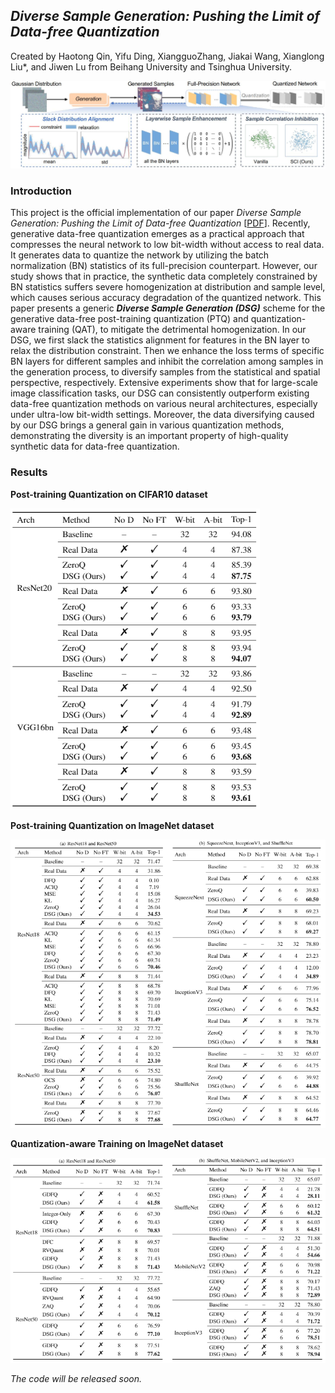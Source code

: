 ## ***Diverse Sample Generation: Pushing the Limit of Data-free Quantization***

Created by Haotong Qin, Yifu Ding, XiangguoZhang, Jiakai Wang, Xianglong Liu*, and Jiwen Lu from Beihang University and Tsinghua University.

![framework](.\figures\framework.jpg)

### Introduction

This project is the official implementation of our paper *Diverse Sample Generation: Pushing the Limit of Data-free Quantization* [[PDF]( )]. Recently, generative data-free quantization emerges as a practical approach that compresses the neural network to low bit-width without access to real data. It generates data to quantize the network by utilizing the batch normalization (BN) statistics of its full-precision counterpart. However, our study shows that in practice, the synthetic data completely constrained by BN statistics suffers severe homogenization at distribution and sample level, which causes serious accuracy degradation of the quantized network. This paper presents a generic ***Diverse Sample Generation (DSG)*** scheme for the generative data-free post-training quantization (PTQ) and quantization-aware training (QAT), to mitigate the detrimental homogenization. In our DSG, we first slack the statistics alignment for features in the BN layer to relax the distribution constraint. Then we enhance the loss terms of specific BN layers for different samples and inhibit the correlation among samples in the generation process, to diversify samples from the statistical and spatial perspective, respectively. Extensive experiments show that for large-scale image classification tasks, our DSG can consistently outperform existing data-free quantization methods on various neural architectures, especially under ultra-low bit-width settings. Moreover, the data diversifying caused by our DSG brings a general gain in various quantization methods, demonstrating the diversity is an important property of high-quality synthetic data for data-free quantization. 

### Results

**Post-training Quantization on CIFAR10 dataset**

![CIFAR10-PTQ](.\figures\CIFAR10-PTQ.jpg) 

**Post-training Quantization on ImageNet dataset**

![ImageNet-PTQ](.\figures\ImageNet-PTQ.jpg) 

**Quantization-aware Training on ImageNet dataset**

![ImageNet-QAT](.\figures\ImageNet-QAT.jpg) 

*The code will be released soon.*